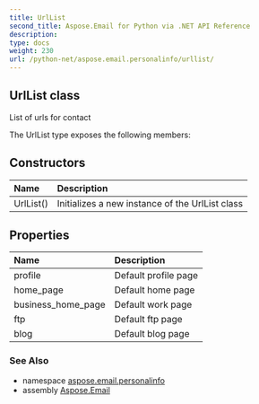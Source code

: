 ```yaml
---
title: UrlList
second_title: Aspose.Email for Python via .NET API Reference
description: 
type: docs
weight: 230
url: /python-net/aspose.email.personalinfo/urllist/
---
```


## UrlList class

List of urls for contact

The UrlList type exposes the following members:
## Constructors
| Name | Description |
| :- | :- |
|UrlList()|Initializes a new instance of the UrlList class|
## Properties
| Name | Description |
| :- | :- |
|profile|Default profile page|
|home_page|Default home page|
|business_home_page|Default work page|
|ftp|Default ftp page|
|blog|Default blog page|

### See Also

* namespace [aspose.email.personalinfo](/email/python-net/aspose.email.personalinfo/)
* assembly [Aspose.Email](/email/python-net/)

